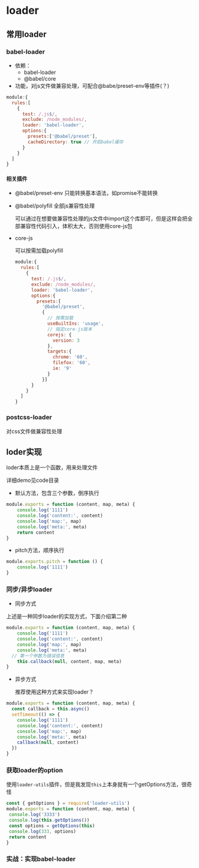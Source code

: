 # loader

## 常用loader

### babel-loader

- 依赖：
  - babel-loader
  - @babel/core 
- 功能，对js文件做兼容处理，可配合@babe/preset-env等插件(？)

```js
module:{
  rules:[
    {
      test: /.js$/,
      exclude: /node_modules/,
      loader: 'babel-loader',
      options:{
        presets:['@babel/preset'],
        cacheDirectory: true // 开启babel缓存
      }
    }
  ]
}
```

#### 相关插件

- @babel/preset-env 只能转换基本语法，如promise不能转换

- @babel/polyfill 全部js兼容性处理

  可以通过在想要做兼容性处理的js文件中import这个库即可，但是这样会把全部兼容性代码引入，体积太大，否则使用core-js包

- core-js

  可以按需加载polyfill

  ```js
  module:{
    rules:[
      {
        test: /.js$/,
        exclude: /node_modules/,
        loader: 'babel-loader',
        options:{
          presets:[
            '@babel/preset',
          	{
              // 按需加载
              useBuiltIns: 'usage',
              // 指定core-js版本
              corejs: {
                version: 3
              },
              targets:{
                chrome: '60',
                filefox: '60',
                ie: '9'
              }
            }]
        }
      }
    ]
  }
  ```

### postcss-loader

对css文件做兼容性处理

## loder实现

loder本质上是一个函数，用来处理文件

详细demo见code目录

- 默认方法，包含三个参数，倒序执行

```js
module.exports = function (content, map, meta) {
	console.log('1111')
	console.log('content:', content)
	console.log('map:', map)
	console.log('meta:', meta)
	return content
}
```

- pitch方法，顺序执行

```js
module.exports.pitch = function () {
	console.log('1111')
}
```

### 同步/异步loader

- 同步方式

上述是一种同步loader的实现方式，下面介绍第二种

```js
module.exports = function (content, map, meta) {
	console.log('1111')
	console.log('content:', content)
	console.log('map:', map)
	console.log('meta:', meta)
  // 第一个参数为错误信息
	this.callback(null, content, map, meta)
}
```

- 异步方式

  推荐使用这种方式来实现loader？

```js
module.exports = function (content, map, meta) {
  const callback = this.async()
  setTimeout(() => {
    console.log('1111')
    console.log('content:', content)
    console.log('map:', map)
    console.log('meta:', meta)
    callback(null, content)
  })
}
```

### 获取loader的option

使用`loader-utils`插件，但是我发现`this`上本身就有一个getOptions方法，很奇怪

```js
const { getOptions } = require('loader-utils')
module.exports = function (content, map, meta) {
 console.log('3333')
 console.log(this.getOptions())
 const options = getOptions(this)
 console.log(333, options)
 return content
}
```

### 实战：实现babel-loader

